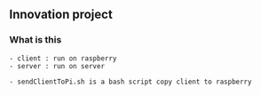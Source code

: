 ## Innovation project 


### What is this
	- client : run on raspberry
	- server : run on server

	- sendClientToPi.sh is a bash script copy client to raspberry
